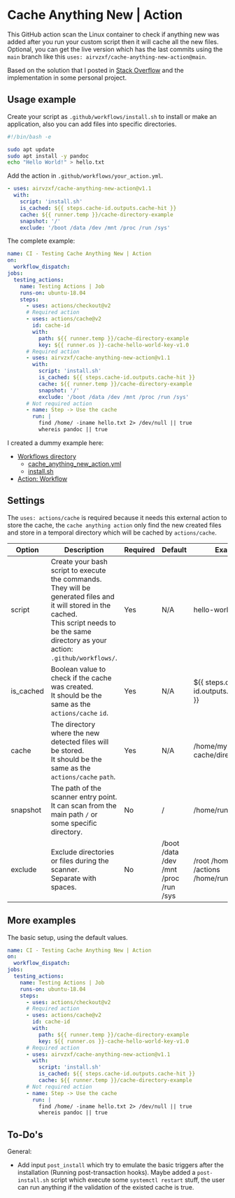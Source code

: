 # Cache Anything New | Action

This GitHub action scan the Linux container to check if anything new was added after you run your custom script then it
will cache all the new files. Optional, you can get the live version which has the last commits using the `main` branch
like this `uses: airvzxf/cache-anything-new-action@main`.

Based on the solution that I posted in [Stack Overflow][StackOverflowPost] and the implementation in some personal
project.

## Usage example

Create your script as `.github/workflows/install.sh` to install or make an application, also you can add files into
specific directories.

```bash
#!/bin/bash -e

sudo apt update
sudo apt install -y pandoc
echo "Hello World!" > hello.txt
```

Add the action in `.github/workflows/your_action.yml`.

```yaml
- uses: airvzxf/cache-anything-new-action@v1.1
  with:
    script: 'install.sh'
    is_cached: ${{ steps.cache-id.outputs.cache-hit }}
    cache: ${{ runner.temp }}/cache-directory-example
    snapshot: '/'
    exclude: '/boot /data /dev /mnt /proc /run /sys'
```

The complete example:

```yaml
name: CI - Testing Cache Anything New | Action
on:
  workflow_dispatch:
jobs:
  testing_actions:
    name: Testing Actions | Job
    runs-on: ubuntu-18.04
    steps:
      - uses: actions/checkout@v2
      # Required action
      - uses: actions/cache@v2
        id: cache-id
        with:
          path: ${{ runner.temp }}/cache-directory-example
          key: ${{ runner.os }}-cache-hello-world-key-v1.0
      # Required action
      - uses: airvzxf/cache-anything-new-action@v1.1
        with:
          script: 'install.sh'
          is_cached: ${{ steps.cache-id.outputs.cache-hit }}
          cache: ${{ runner.temp }}/cache-directory-example
          snapshot: '/'
          exclude: '/boot /data /dev /mnt /proc /run /sys'
      # Not required action
      - name: Step -> Use the cache
        run: |
          find /home/ -iname hello.txt 2> /dev/null || true
          whereis pandoc || true
```

I created a dummy example here:

- [Workflows directory][workflows]
  - [cache_anything_new_action.yml][actionYml]
  - [install.sh][installScript]
- [Action: Workflow][actions]

## Settings

The `uses: actions/cache` is required because it needs this external action to store the cache,
the `cache anything action` only find the new created files and store in a temporal directory which will be cached
by `actions/cache`.

Option | Description | Required | Default | Example
---    | ---         | ---      | ---     | ---
script | Create your bash script to execute the commands. They will be generated files and it will stored in the cached.<br> This script needs to be the same directory as your action: `.github/workflows/`. | Yes | N/A | hello-world.sh
is_cached | Boolean value to check if the cache was created.<br> It should be the same as the `actions/cache` `id`. | Yes | N/A | ${{ steps.cache-id.outputs.cache-hit }}
cache | The directory where the new detected files will be stored.<br> It should be the same as the `actions/cache` `path`. | Yes | N/A | /home/my-cache/directory
snapshot | The path of the scanner entry point.<br> It can scan from the main path `/` or some specific directory. | No | / | /home/runner
exclude | Exclude directories or files during the scanner.<br> Separate with spaces. | No | /boot /data /dev /mnt /proc /run /sys | /root /home/github /actions /home/runner/.bashrc

## More examples

The basic setup, using the default values.

```yaml
name: CI - Testing Cache Anything New | Action
on:
  workflow_dispatch:
jobs:
  testing_actions:
    name: Testing Actions | Job
    runs-on: ubuntu-18.04
    steps:
      - uses: actions/checkout@v2
      # Required action
      - uses: actions/cache@v2
        id: cache-id
        with:
          path: ${{ runner.temp }}/cache-directory-example
          key: ${{ runner.os }}-cache-hello-world-key-v1.0
      # Required action
      - uses: airvzxf/cache-anything-new-action@v1.1
        with:
          script: 'install.sh'
          is_cached: ${{ steps.cache-id.outputs.cache-hit }}
          cache: ${{ runner.temp }}/cache-directory-example
      # Not required action
      - name: Step -> Use the cache
        run: |
          find /home/ -iname hello.txt 2> /dev/null || true
          whereis pandoc || true
```

## To-Do's

General:

- Add input `post_install` which try to emulate the basic triggers after the installation (Running post-transaction
  hooks). Maybe added a `post-install.sh` script which execute some `systemctl restart` stuff, the user can run anything
  if the validation of the existed cache is true.

[StackOverflowPost]: https://stackoverflow.com/a/65274407/1727383

[GitHubSecrets]: https://docs.github.com/en/actions/configuring-and-managing-workflows/creating-and-storing-encrypted-secrets

[actionYml]: https://github.com/airvzxf/testing-actions-github/blob/main/.github/workflows/cache_anything_new_action.yml

[installScript]: https://github.com/airvzxf/testing-actions-github/blob/main/.github/workflows/install.sh

[actions]: https://github.com/airvzxf/testing-actions-github/actions?query=workflow%3A%22CI+-+Testing+Cache+Anything+New+%7C+Action%22

[workflows]: https://github.com/airvzxf/testing-actions-github/tree/main/.github/workflows
